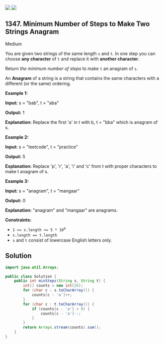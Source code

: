 [![](https://img.shields.io/github/stars/javadev/LeetCode-in-Java?label=Stars&style=flat-square)](https://github.com/javadev/LeetCode-in-Java)
[![](https://img.shields.io/github/forks/javadev/LeetCode-in-Java?label=Fork%20me%20on%20GitHub%20&style=flat-square)](https://github.com/javadev/LeetCode-in-Java/fork)

## 1347\. Minimum Number of Steps to Make Two Strings Anagram

Medium

You are given two strings of the same length `s` and `t`. In one step you can choose **any character** of `t` and replace it with **another character**.

Return _the minimum number of steps_ to make `t` an anagram of `s`.

An **Anagram** of a string is a string that contains the same characters with a different (or the same) ordering.

**Example 1:**

**Input:** s = "bab", t = "aba"

**Output:** 1

**Explanation:** Replace the first 'a' in t with b, t = "bba" which is anagram of s.

**Example 2:**

**Input:** s = "leetcode", t = "practice"

**Output:** 5

**Explanation:** Replace 'p', 'r', 'a', 'i' and 'c' from t with proper characters to make t anagram of s.

**Example 3:**

**Input:** s = "anagram", t = "mangaar"

**Output:** 0

**Explanation:** "anagram" and "mangaar" are anagrams.

**Constraints:**

*   <code>1 <= s.length <= 5 * 10<sup>4</sup></code>
*   `s.length == t.length`
*   `s` and `t` consist of lowercase English letters only.

## Solution

```java
import java.util.Arrays;

public class Solution {
    public int minSteps(String s, String t) {
        int[] counts = new int[26];
        for (char c : s.toCharArray()) {
            counts[c - 'a']++;
        }
        for (char c : t.toCharArray()) {
            if (counts[c - 'a'] > 0) {
                counts[c - 'a']--;
            }
        }
        return Arrays.stream(counts).sum();
    }
}
```